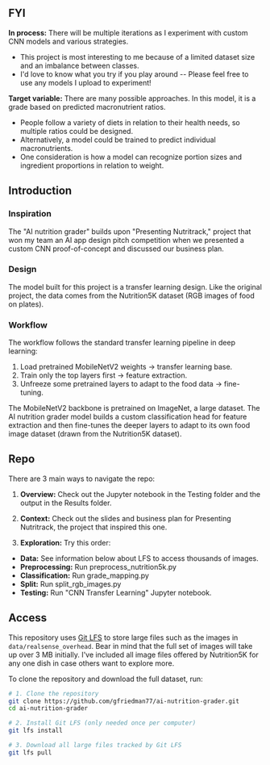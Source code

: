 ## FYI
**In process:** There will be multiple iterations as I experiment with custom CNN models and various strategies.

- This project is most interesting to me because of a limited dataset size and an imbalance between classes.
- I'd love to know what you try if you play around -- Please feel free to use any models I upload to experiment!

**Target variable:** There are many possible approaches. In this model, it is a grade based on predicted macronutrient ratios. 
- People follow a variety of diets in relation to their health needs, so multiple ratios could be designed. 
- Alternatively, a model could be trained to predict individual macronutrients.
- One consideration is how a model can recognize portion sizes and ingredient proportions in relation to weight.   

## Introduction

### Inspiration
The "AI nutrition grader" builds upon "Presenting Nutritrack," project that won my team an AI app design 
pitch competition when we presented a custom CNN proof-of-concept and discussed our business plan.

### Design
The model built for this project is a transfer learning design. Like the original project,
the data comes from the Nutrition5K dataset (RGB images of food on plates).

### Workflow

The workflow follows the standard transfer learning pipeline in deep learning:

1) Load pretrained MobileNetV2 weights → transfer learning base.
2) Train only the top layers first → feature extraction.
3) Unfreeze some pretrained layers to adapt to the food data → fine-tuning.

The MobileNetV2 backbone is pretrained on ImageNet, a large dataset. The AI nutrition grader model
builds a custom classification head for feature extraction and then fine-tunes the deeper layers 
to adapt to its own food image dataset (drawn from the Nutrition5K dataset).

## Repo 

There are 3 main ways to navigate the repo:

1) **Overview:** Check out the Jupyter notebook in the Testing folder and the output in the Results folder.

2) **Context:** Check out the slides and business plan for Presenting Nutritrack, the project that inspired this one.

3) **Exploration:** Try this order:
   
- **Data:** See information below about LFS to access thousands of images.
- **Preprocessing:** Run preprocess_nutrition5k.py 
- **Classification:** Run grade_mapping.py
- **Split:** Run split_rgb_images.py
- **Testing:** Run "CNN Transfer Learning" Jupyter notebook.

## Access

This repository uses [Git LFS](https://git-lfs.github.com/) to store large files such as the images 
in `data/realsense_overhead`.  Bear in mind that the full set of images will take up over 3 MB initially. 
I've included all image files offered by Nutrition5K for any one dish in case others want to explore more.

To clone the repository and download the full dataset, run:

```bash
# 1. Clone the repository
git clone https://github.com/gfriedman77/ai-nutrition-grader.git
cd ai-nutrition-grader

# 2. Install Git LFS (only needed once per computer)
git lfs install

# 3. Download all large files tracked by Git LFS
git lfs pull
